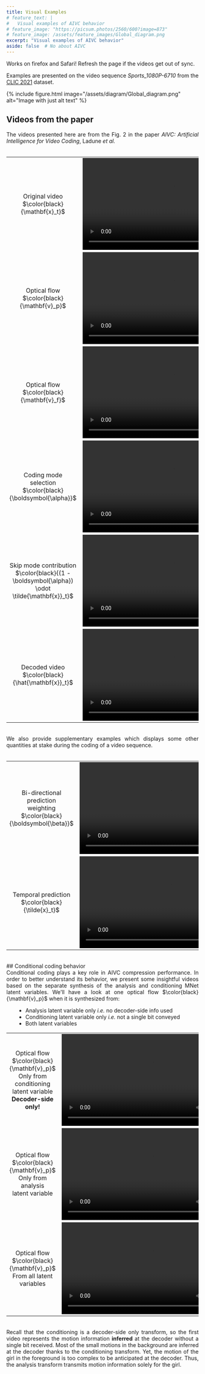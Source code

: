 ```yaml
---
title: Visual Examples
# feature_text: |
#   Visual examples of AIVC behavior
# feature_image: "https://picsum.photos/2560/600?image=873"
# feature_image: /assets/feature_images/Global_diagram.png
excerpt: "Visual examples of AIVC behavior"
aside: false  # No about AIVC
---
```


<!-- For latex -->
<!-- Load with https! Or it does not work -->
<script type="text/x-mathjax-config">
  MathJax.Hub.Config({tex2jax: {inlineMath: [['$','$'], ['\\(','\\)']]}});
</script>
<script type="text/javascript"
  src="https://cdnjs.cloudflare.com/ajax/libs/mathjax/2.7.1/MathJax.js?config=TeX-AMS-MML_HTMLorMML">
</script>



Works on firefox and Safari! Refresh the page if the videos get out of sync.

Examples are presented on the video sequence *Sports_1080P-6710* from the
[CLIC 2021](http://clic.compression.cc/2021/) dataset.

{% include figure.html image="/assets/diagram/Global_diagram.png" alt="Image with just alt text" %}


## Videos from the paper

<div style="text-align: justify">
The videos presented here are from the Fig. 2 in the paper <i>AIVC: Artificial
Intelligence for Video Coding</i>, Ladune <i>et al.</i>
</div>
<br/>
<div>
  <table>
    <tr>
      <td>
        <div style="text-align: center">Original video $\color{black}{\mathbf{x}_t}$ </div>
      </td>
      <td>
        <video height="240" preload="auto" autoplay loop>
          <source src="/assets/videos/rawframe_even_pad.mp4" type="video/mp4">
        </video>
      </td>
    </tr>
    <tr>
      <td>
        <div style="text-align: center">Optical flow $\color{black}{\mathbf{v}_p}$ </div>
      </td>
      <td>
        <video height="240" preload="auto" autoplay loop>
          <source src="/assets/videos/vprev_all_even_pad.mp4" type="video/mp4">
        </video>
      </td>
    </tr>
    <tr>
      <td>
        <div style="text-align: center">Optical flow $\color{black}{\mathbf{v}_f}$ </div>
      </td>
      <td>
        <video height="240" preload="auto" autoplay loop>
          <source src="/assets/videos/vnext_all_even_pad.mp4" type="video/mp4">
        </video>
      </td>
    </tr>
    <tr>
      <td>
        <div style="text-align: center">Coding mode </div>
        <div style="text-align: center">selection $\color{black}{\boldsymbol{\alpha}}$</div>
      </td>
      <td>
        <video height="240" preload="auto" autoplay loop>
          <source src="/assets/videos/alpha_all_even_pad.mp4" type="video/mp4">
        </video>
      </td>
    </tr>
    <tr>
      <td>
        <div style="text-align: center">Skip mode contribution</div>
        <div style="text-align: center">$\color{black}{(1 - \boldsymbol{\alpha}) \odot \tilde{\mathbf{x}}_t}$ </div>
      </td>
      <td>
        <video height="240" preload="auto" autoplay loop>
          <source src="/assets/videos/skippart_even_pad.mp4" type="video/mp4">
        </video>
      </td>
    </tr>
    <tr>
      <td>
        <div style="text-align: center">Decoded video $\color{black}{\hat{\mathbf{x}}_t}$ </div>
      </td>
      <td>
        <video height="240" preload="auto" autoplay loop>
          <source src="/assets/videos/outframe_even_pad.mp4" type="video/mp4">
        </video>
      </td>
    </tr>
  </table>
</div>
<br/>
<div style="text-align: justify">
We also provide supplementary examples which displays some other quantities at
stake during the coding of a video sequence.
</div>
<br/>
<div>
  <table>
    <tr>
      <td>
        <div style="text-align: center">Bi-directional prediction </div>
        <div style="text-align: center">weighting $\color{black}{\boldsymbol{\beta}}$</div>
      </td>
      <td>
        <video height="240" preload="auto" autoplay loop>
          <source src="/assets/videos/beta_all_even_pad.mp4" type="video/mp4">
        </video>
      </td>
    </tr>
    <tr>
      <td>
        <div style="text-align: center">Temporal prediction</div>
        <div style="text-align: center">$\color{black}{\tilde{x}_t}$ </div>
      </td>
      <td>
        <video height="240" preload="auto" autoplay loop>
          <source src="/assets/videos/prediction_even_pad.mp4" type="video/mp4">
        </video>
      </td>
    </tr>
  </table>
</div>

<br/>
## Conditional coding behavior

<div style="text-align: justify">
Conditional coding plays a key role in AIVC compression performance. In order to
better understand its behavior, we present some insightful videos based on the
separate synthesis of the analysis and conditioning MNet latent variables. We'll
have a look at one optical flow $\color{black}{\mathbf{v}_p}$ when it is synthesized from:
</div>

<ul style="padding-left: 50px">
  <li> Analysis latent variable only <i>i.e.</i> no decoder-side info used</li>
  <li> Conditioning latent variable only <i>i.e.</i> not a single bit conveyed</li>
  <li> Both latent variables</li>
</ul>

<div>
  <table>
    <tr>
      <td>
        <div style="text-align: center">Optical flow $\color{black}{\mathbf{v}_p}$</div>
        <div style="text-align: center">Only from conditioning </div>
        <div style="text-align: center">latent variable</div>
        <div style="text-align: center"><b>Decoder-side only!</b></div>
      </td>
      <td>
        <video height="240" preload="auto" autoplay loop>
          <source src="/assets/videos/vprev_shortcut_even_pad.mp4" type="video/mp4">
        </video>
      </td>
    </tr>
    <tr>
      <td>
        <div style="text-align: center">Optical flow $\color{black}{\mathbf{v}_p}$ </div>
        <div style="text-align: center">Only from analysis</div>
        <div style="text-align: center">latent variable </div>
      </td>
      <td>
        <video height="240" preload="auto" autoplay loop>
          <source src="/assets/videos/vprev_sent_even_pad.mp4" type="video/mp4">
        </video>
      </td>
    </tr>
    <tr>
      <td>
        <div style="text-align: center">Optical flow $\color{black}{\mathbf{v}_p}$ </div>
        <div style="text-align: center">From all latent variables </div>
      </td>
      <td>
        <video height="240" preload="auto" autoplay loop>
          <source src="/assets/videos/vprev_all_even_pad.mp4" type="video/mp4">
        </video>
      </td>
    </tr>
  </table>
</div>

<br/>
<div style="text-align: justify">
Recall that the conditioning is a decoder-side only transform, so the first
video represents the motion information <b>inferred</b> at the decoder without a
single bit received. Most of the small motions in the background are inferred at
the decoder thanks to the conditioning transform. Yet, the motion of the girl in
the foreground is too complex to be anticipated at the decoder. Thus, the
analysis transform transmits motion information solely for the girl.
</div>
